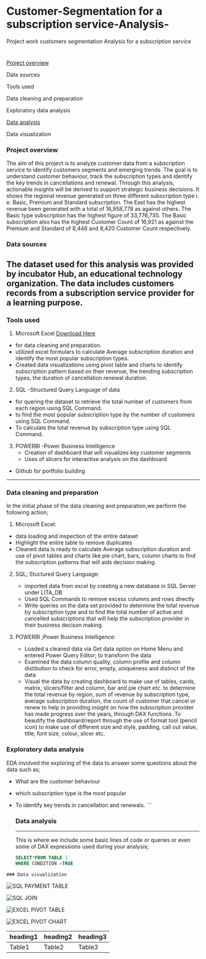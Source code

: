 # Customer-Segmentation for a subscription service-Analysis-
Project work
customers segmentation Analysis for a subscription service
#

[Project overview](#project-overview)

Data sources

Tools used

Data cleaning and preparation

Exploratory data analysis

[Data analysis](#data-analysis)

Data visualization

### Project overview
The aim of this project is to analyze customer data from a subscription service to identify customers segments and emerging trends. The goal is to understand customer behaviour, track the subscription types and identify the key trends in cancellations and renewal. Through this analysis, actionable insights will be derived to support strategic business decisions. It shows the regional revenue generated on three different subscription type i. e. Basic, Premium and Standard subscription. The East has the highest revenue been generated with a total of 16,958,778 as against others. The Basic type subscription has the highest figure of 33,776,735. The Basic subscription also has the highest Customer Count of 16,921 as against the Premium and Standard of 8,446 and 8,420 Customer Count respectively.

### Data sources
The dataset used for this analysis was provided by incubator Hub, an educational technology organization. The data includes customers records from a subscription service provider for a learning purpose.
---
### Tools used
1. Microsoft Excel [Download Here](https://microsoft.com)
-  for data cleaning and preparation.
- utilized excel formulars to calculate Average subscription duration and identify the most popular subscription types.
-   Created data visualizations using pivot table and charts to identify subscription pattern based on their revenue, the trending subscription types, the duration of cancellation renewal duration.
  
 2. SQL -Structured Query Language of data
   - for quering the dataset to retrieve the total number of customers from each region using SQL Command.
   - to find the most popular subscription type by the number of customers using SQL Command.
   - To calculate the total revenue by subscription type using SQL Command.
     
  3. POWERBI -Power Business Intelligence
     - Creation of  dashboard that will visualizes key customer segments
     - Uses of slicers for interactive analysis on the dashboard
- Github for portfolio building
---
### Data cleaning and preparation
In the initial phase of the data cleaning and preparation,we perform the following action;
1.  Microsoft Excel:
- data loading and inspection of the entire dataset
- Highlight the entire table to remove duplicates
- Cleaned data is ready to calculate Average subscription duration and use of  pivot tables and charts like pie chart, bars, column charts to find the subscription patterns that will aids decision making.
  
2.  SQL; Stuctured Query Language:
     - imported data from excel by creating a new database in SQL Server under LITA_DB
     - Used SQL Commands to remove excess columns and rows directly
     - Write queries on the data set provided to determine the total revenue by subscription type and to find the total number of active and cancelled subscriptions that will help the subscription provider in     
       their business decison making.
       
3.  POWERBI ;Power Business Intelligence:
    - Loaded a cleaned data via Get data option on Home Menu and entered Power Query Editor; to transform the data
    - Examined the data column quality, column profile and column distibution to check for error, empty, uniqueness and distinct of the data
    - Visual the data by creating dashboard to make use of tables, cards, matrix, slicers/filter and column, bar and pie chart etc. to determine the total revenue by region,
      sum of revenue by subscription type, average subscription duration, the count of customer that cancel or renew to help in providing insight on how the subscription provider has made progress over the years,   through DAX functions.
      To beautify the dashboard/report through the use of format tool (pencil icon) to make use of different size and style, padding, call out value, title, font size, colour, slicer etc. 
      
   ### Exploratory data analysis
   EDA involved the exploring of the data to answer some questions about the data such as;
   - What are the customer behaviour
   - which subscription type is the most popular
   - To identify key trends in cancellation and renewals.
    ```
     ### Data analysis
     ---
     This is where we include some basic lines of code or queries or even some of DAX expressions used during your analysis;

     ```SQL
     SELECT*FROM TABLE 1
     WHERE CONDITION =TRUE
     ```
    ### Data visualization




![SQL PAYMENT TABLE](https://github.com/user-attachments/assets/82155a7e-f891-4f64-bc4c-a6ebf9ee0bce)

![SQL JOIN](https://github.com/user-attachments/assets/64f4322c-01bc-4bc1-a86b-048a6e92e4bb)

![EXCEL PIVOT TABLE](https://github.com/user-attachments/assets/7da8c13d-8b21-42c3-aee7-f86c8765658d)

![EXCEL PIVOT CHART](https://github.com/user-attachments/assets/7f504561-4514-4ece-bb74-8056fb843c69)





   
   |heading1|heading2|heading3|
   |-------|---------|--------|
   |Table1|Table2|Table3|
